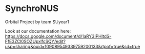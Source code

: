 # SynchroNUS

Orbital Project by team SUyear1


Look at our documentation here:
https://docs.google.com/document/d/1aRY3IPHItdS-FfE3ZCl0SOZUpxlfcSQY/edit?usp=sharing&ouid=109089549339759200133&rtpof=true&sd=true
